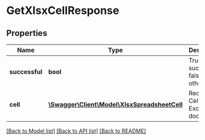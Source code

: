 # GetXlsxCellResponse

## Properties
Name | Type | Description | Notes
------------ | ------------- | ------------- | -------------
**successful** | **bool** | True if successful, false otherwise | [optional] 
**cell** | [**\Swagger\Client\Model\XlsxSpreadsheetCell**](XlsxSpreadsheetCell.md) | Requested Cell in the Excel XLSX document | [optional] 

[[Back to Model list]](../README.md#documentation-for-models) [[Back to API list]](../README.md#documentation-for-api-endpoints) [[Back to README]](../README.md)


